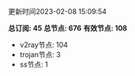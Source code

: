 更新时间2023-02-08 15:09:54

**总订阅: 45**
**总节点: 676**
**有效节点: 108**
- v2ray节点: 104
- trojan节点: 3
- ss节点: 1
